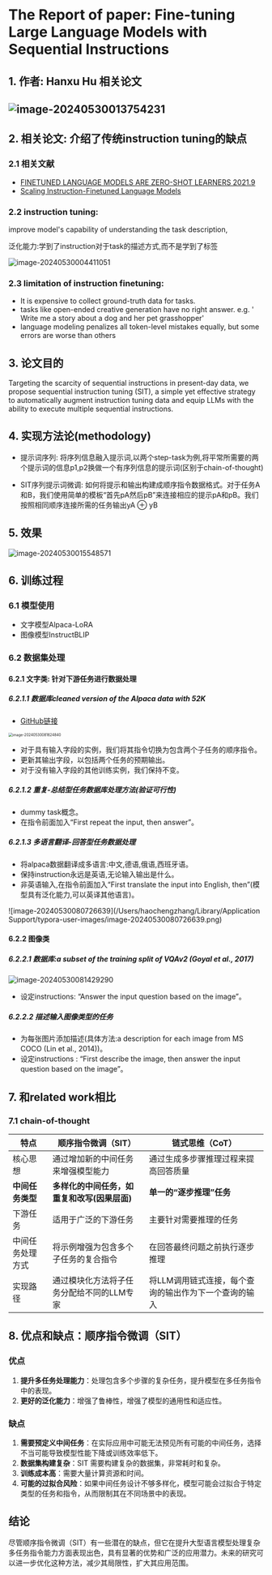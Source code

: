 # The Report of paper: Fine-tuning Large Language Models with Sequential Instructions

## 1. 作者: Hanxu Hu 相关论文

##  ![image-20240530013754231](https://p.ipic.vip/fmuon3.png)

## 2. 相关论文: 介绍了传统instruction tuning的缺点

### 2.1 相关文献

- [FINETUNED LANGUAGE MODELS ARE ZERO-SHOT LEARNERS 2021.9](https://arxiv.org/pdf/2109.01652)
- [Scaling Instruction-Finetuned Language Models](https://arxiv.org/pdf/2210.11416)

### 2.2 instruction tuning:

improve model's capability of understanding the task description,

泛化能力:学到了instruction对于task的描述方式,而不是学到了标签

![image-20240530004411051](https://p.ipic.vip/2ktfpd.png)

### 2.3 limitation of instruction finetuning:

- It is expensive to collect ground-truth data for tasks.
- tasks like open-ended creative generation have no right answer. e.g. ' Write me a story about a dog and her pet grasshopper'
- language modeling penalizes all token-level mistakes equally, but some errors are worse than others

## 3. 论文目的

Targeting the scarcity of sequential instructions in present-day data, we propose sequential instruction tuning (SIT), a simple yet effective strategy to automatically augment instruction tuning data and equip LLMs with the ability to execute multiple sequential instructions.

## 4. 实现方法论(methodology)

- 提示词序列: 将序列信息融入提示词,以两个step-task为例,将平常所需要的两个提示词的信息p1,p2换做一个有序列信息的提示词(区别于chain-of-thought)
  
- SIT序列提示词微调: 如何将提示和输出构建成顺序指令数据格式。对于任务A和B，我们使用简单的模板“首先pA然后pB”来连接相应的提示pA和pB。我们按照相同顺序连接所需的任务输出yA ⊕ yB

## 5. 效果

![image-20240530015548571](https://p.ipic.vip/g0u91w.png)

## 6. 训练过程

### 6.1 模型使用

- 文字模型Alpaca-LoRA
- 图像模型InstructBLIP

### 6.2 数据集处理

#### 6.2.1 文字类: 针对下游任务进行数据处理

##### 6.2.1.1 数据库cleaned version of the Alpaca data with 52K
- [GitHub链接](https://github.com/gururise/AlpacaDataCleaned)

<img src="https://p.ipic.vip/xg7ecj.png" alt="image-20240530081624840" style="zoom:50%;" />

- 对于具有输入字段的实例，我们将其指令切换为包含两个子任务的顺序指令。
- 更新其输出字段，以包括两个任务的预期输出。
- 对于没有输入字段的其他训练实例，我们保持不变。

##### 6.2.1.2 重复-总结型任务数据库处理方法(验证可行性)

- dummy task概念。
- 在指令前面加入“First repeat the input, then answer”。

##### 6.2.1.3 多语言翻译-回答型任务数据处理

- 将alpaca数据翻译成多语言:中文,德语,俄语,西班牙语。
- 保持instruction永远是英语,无论输入输出是什么。
- 非英语输入,在指令前面加入“First translate the input into English, then”(模型具有泛化能力,可以英译其他语言)。

![image-20240530080726639](/Users/haochengzhang/Library/Application Support/typora-user-images/image-20240530080726639.png)

#### 6.2.2 图像类

##### 6.2.2.1 数据库:a subset of the training split of VQAv2 (Goyal et al., 2017)

![image-20240530081429290](https://p.ipic.vip/m0wqcj.png)

- 设定instructions: “Answer the input question based on the image”。

##### 6.2.2.2 描述输入图像类型的任务

- 为每张图片添加描述(具体方法:a description for each image from MS COCO (Lin et al., 2014))。
- 设定instructions :  “First describe the image, then answer the input question based on the image”。

## 7. 和related work相比

### 7.1 chain-of-thought 

| 特点             | 顺序指令微调（SIT）                          | 链式思维（CoT）                                       |
| ---------------- | -------------------------------------------- | ----------------------------------------------------- |
| 核心思想         | 通过增加新的中间任务来增强模型能力           | 通过生成多步骤推理过程来提高回答质量                  |
| **中间任务类型** | **多样化的中间任务，如重复和改写(因果层面)** | **单一的“逐步推理”任务**                              |
| 下游任务         | 适用于广泛的下游任务                         | 主要针对需要推理的任务                                |
| 中间任务处理方式 | 将示例增强为包含多个子任务的复合指令         | 在回答最终问题之前执行逐步推理                        |
| 实现路径         | 通过模块化方法将子任务分配给不同的LLM专家    | 将LLM调用链式连接，每个查询的输出作为下一个查询的输入 |

## 8. 优点和缺点：顺序指令微调（SIT）

### 优点

1. **提升多任务处理能力**：处理包含多个步骤的复杂任务，提升模型在多任务指令中的表现。
2. **更好的泛化能力**：增强了鲁棒性，增强了模型的通用性和适应性。

### 缺点

1. **需要预定义中间任务**：在实际应用中可能无法预见所有可能的中间任务，选择不当可能导致模型性能下降或训练效率低下。
2. **数据集构建复杂**：SIT 需要构建复杂的数据集，非常耗时和复杂。
3. **训练成本高**：需要大量计算资源和时间。
4. **可能的过拟合风险**：如果中间任务设计不够多样化，模型可能会过拟合于特定类型的任务和指令，从而限制其在不同场景中的表现。

## 结论

尽管顺序指令微调（SIT）有一些潜在的缺点，但它在提升大型语言模型处理复杂多任务指令能力方面表现出色，具有显著的优势和广泛的应用潜力。未来的研究可以进一步优化这种方法，减少其局限性，扩大其应用范围。